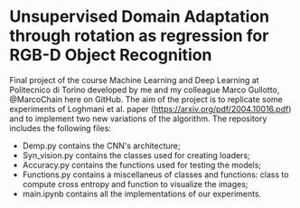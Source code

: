 # Unsupervised Domain Adaptation through rotation as regression for RGB-D Object Recognition
Final project of the course Machine Learning and Deep Learning at Politecnico di Torino developed by me and my colleague Marco Gullotto, @MarcoChain here on GitHub. The aim of the project is to replicate some experiments of Loghmani et al. paper (https://arxiv.org/pdf/2004.10016.pdf) and to implement two new variations of the algorithm.
The repository includes the following files:
- Demp.py contains the CNN's architecture;
- Syn_vision.py contains the classes used for creating loaders;
- Accuracy.py contains the functions used for testing the models;
- Functions.py contains a miscellaneus of classes and functions: class to compute cross entropy and function to visualize the images;
- main.ipynb contains all the implementations of our experiments.
